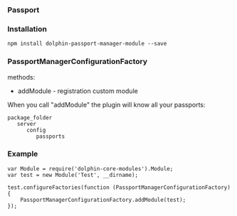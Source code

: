 ### Passport 

### Installation
```npm install dolphin-passport-manager-module --save```

### PassportManagerConfigurationFactory

methods:
* addModule - registration custom module


When you call "addModule" the plugin will know all your passports:
```
package_folder
   server
      config
         passports
```


### Example
```
var Module = require('dolphin-core-modules').Module;
var test = new Module('Test', __dirname);

test.configureFactories(function (PassportManagerConfigurationFactory) {
    PassportManagerConfigurationFactory.addModule(test);
});
```

